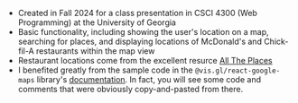 - Created in Fall 2024 for a class presentation in CSCI 4300 (Web Programming) at the University of Georgia
- Basic functionality, including showing the user's location on a map, searching for places, and displaying locations of McDonald's and Chick-fil-A restaurants within the map view
- Restaurant locations come from the excellent resurce [All The Places](https://alltheplaces.xyz/)
- I benefited greatly from the sample code in the `@vis.gl/react-google-maps` library's [documentation](https://visgl.github.io/react-google-maps/docs/api-reference/components/api-provider). In fact, you will see some code and comments that were obviously copy-and-pasted from there.
